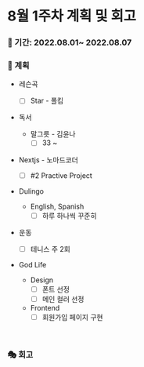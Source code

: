 # 8월 1주차 계획 및 회고

### 📆 기간: 2022.08.01~ 2022.08.07

### 📑 계획

- 레슨곡

  - [ ] Star - 폴킴
- 독서
  - 말그릇 - 김윤나
    - [ ] 33 ~
- Nextjs - 노마드코더
  - [ ] #2 Practive Project
- Dulingo
  - English, Spanish
    - [ ] 하루 하나씩 꾸준히
- 운동
  - [ ] 테니스 주 2회
- God Life
  - Design
    - [ ] 폰트 선정
    - [ ] 메인 컬러 선정
  - Frontend
    - [ ] 회원가입 페이지 구현

<br/>

### 🎭 회고

